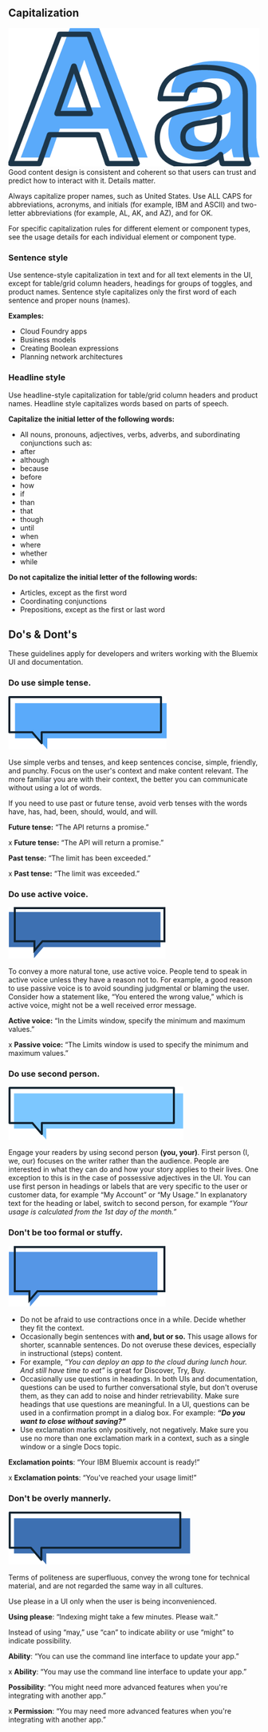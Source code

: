 ## Capitalization
![capitalization](images/content-guidelines-6.png)
Good content design is consistent and coherent so that users can trust and predict how to interact with it. Details matter.

Always capitalize proper names, such as United States. Use ALL CAPS for abbreviations, acronyms, and initials (for example, IBM and ASCII) and two-letter abbreviations (for example, AL, AK, and AZ), and for OK.

For specific capitalization rules for different element or component types, see the usage details for each individual element or component type.

### Sentence style
Use sentence-style capitalization in text and for all text elements in the UI, except for table/grid column headers, headings for groups of toggles, and product names. Sentence style capitalizes only the first word of each sentence and proper nouns (names).

**Examples:**

* Cloud Foundry apps
* Business models
* Creating Boolean expressions
* Planning network architectures


### Headline style
Use headline-style capitalization for table/grid column headers and product names. Headline style capitalizes words based on parts of speech.

**Capitalize the initial letter of the following words:**

* All nouns, pronouns, adjectives, verbs, adverbs, and subordinating conjunctions such as:
* after
* although
* because
* before
* how
* if
* than
* that
* though
* until
* when
* where
* whether
* while


**Do not capitalize the initial letter of the following words:**

* Articles, except as the first word
* Coordinating conjunctions
* Prepositions, except as the first or last word



## Do's & Dont's
These guidelines apply for developers and writers working with the Bluemix UI and documentation.

### Do use simple tense.
![do use simple tense](images/content-guidelines-1.png)

Use simple verbs and tenses, and keep sentences concise, simple, friendly, and punchy. Focus on the user's context and make content relevant. The more familiar you are with their context, the better you can communicate without using a lot of words.

If you need to use past or future tense, avoid verb tenses with the words have, has, had, been, should, would, and will.

**Future tense:**
“The API returns a promise.”

x **Future tense:**
“The API will return a promise.”


**Past tense:**
“The limit has been exceeded.”

x **Past tense:**
“The limit was exceeded.”

### Do use active voice.
![do use active voice](images/content-guidelines-2.png)

To convey a more natural tone, use active voice. People tend to speak in active voice unless they have a reason not to. For example, a good reason to use passive voice is to avoid sounding judgmental or blaming the user. Consider how a statement like, “You entered the wrong value,” which is active voice, might not be a well received error message.

**Active voice:**
“In the Limits window, specify the minimum and maximum values.”

x **Passive voice:**
“The Limits window is used to specify the minimum and maximum values.”


### Do use second person.
![do use second person](images/content-guidelines-3.png)

Engage your readers by using second person **(you, your)**. First person (I, we, our) focuses on the writer rather than the audience. People are interested in what they can do and how your story applies to their lives.
One exception to this is in the case of possessive adjectives in the UI. You can use first person in headings or labels that are very specific to the user or customer data, for example “My Account” or “My Usage.” In explanatory text for the heading or label, switch to second person, for example _“Your usage is calculated from the 1st day of the month.”_

### Don't be too formal or stuffy.
![don't be too formal or stuffy](images/content-guidelines-4.png)

* Do not be afraid to use contractions once in a while. Decide whether they fit the context.
* Occasionally begin sentences with **and, but or so.** This usage allows for shorter, scannable sentences. Do not overuse these devices, especially in instructional (steps) content.
* For example, _“You can deploy an app to the cloud during lunch hour. And still have time to eat”_ is great for Discover, Try, Buy.
* Occasionally use questions in headings. In both UIs and documentation, questions can be used to further conversational style, but don't overuse them, as they can add to noise and hinder retrievability. Make sure headings that use questions are meaningful. In a UI, questions can be used in a confirmation prompt in a dialog box. For example: **_“Do you want to close without saving?”_**
* Use exclamation marks only positively, not negatively. Make sure you use no more than one exclamation mark in a context, such as a single window or a single Docs topic.


**Exclamation points**: “Your IBM Bluemix account is ready!”


x **Exclamation points**: “You've reached your usage limit!”


### Don't be overly mannerly.
![don't be overly mannerly](images/content-guidelines-5.png)
 
Terms of politeness are superfluous, convey the wrong tone for technical material, and are not regarded the same way in all cultures.

Use please in a UI only when the user is being inconvenienced.

**Using please**: “Indexing might take a few minutes. Please wait.”

Instead of using “may,” use “can” to indicate ability or use “might” to indicate possibility.


**Ability**: “You can use the command line interface to update your app.”

x **Ability**: “You may use the command line interface to update your app.”

**Possibility**: “You might need more advanced features when you're integrating with another app.”

x **Permission**: “You may need more advanced features when you're integrating with another app.”




